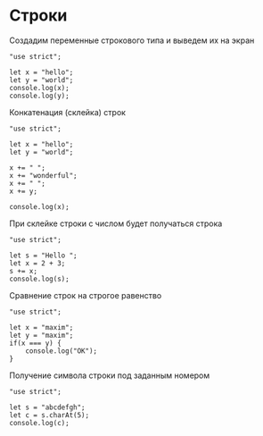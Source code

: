 # Строки

Создадим переменные строкового типа и выведем их на экран

```
"use strict";

let x = "hello";
let y = "world";
console.log(x);
console.log(y);
```

Конкатенация (склейка) строк

```
"use strict";

let x = "hello";
let y = "world";

x += " ";
x += "wonderful";
x += " ";
x += y;

console.log(x);
```

При склейке строки с числом будет получаться строка

```
"use strict";

let s = "Hello ";
let x = 2 + 3;
s += x;
console.log(s);
```

Сравнение строк на строгое равенство

```
"use strict";

let x = "maxim";
let y = "maxim";
if(x === y) {
    console.log("OK");
}
```

Получение символа строки под заданным номером

```
"use strict";

let s = "abcdefgh";
let c = s.charAt(5);
console.log(c);
```

